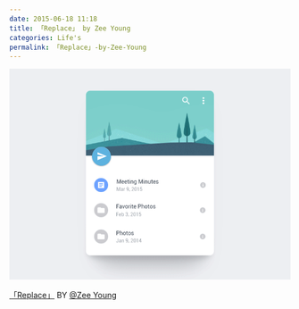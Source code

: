 ```yaml
---
date: 2015-06-18 11:18
title: 「Replace」 by Zee Young
categories: Life's
permalink: 「Replace」-by-Zee-Young
---
```


![replace](/image/replace.gif)

 
 [「Replace」](https://dribbble.com/shots/2067564-Replace?list=users&offset=0) BY [@Zee Young](https://dribbble.com/zeeyoung)  
